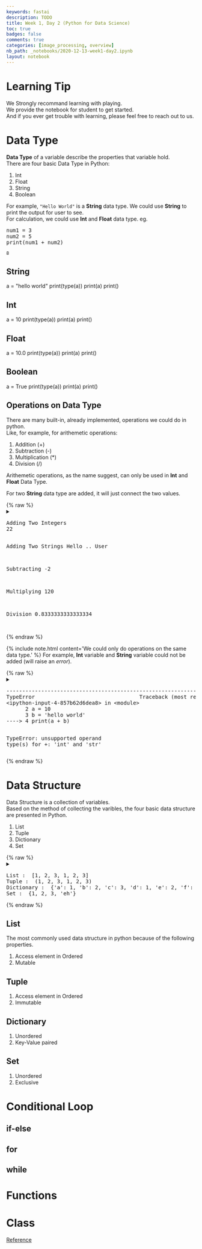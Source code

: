```yaml
---
keywords: fastai
description: TODO
title: Week 1, Day 2 (Python for Data Science)
toc: true
badges: false
comments: true
categories: [image_processing, overview]
nb_path: _notebooks/2020-12-13-week1-day2.ipynb
layout: notebook
---
```


<!--
#################################################
### THIS FILE WAS AUTOGENERATED! DO NOT EDIT! ###
#################################################
# file to edit: _notebooks/2020-12-13-week1-day2.ipynb
-->

<div class="container" id="notebook-container">
        
<div class="cell border-box-sizing text_cell rendered"><div class="inner_cell">
<div class="text_cell_render border-box-sizing rendered_html">
<h1 id="Learning-Tip">Learning Tip<a class="anchor-link" href="#Learning-Tip"> </a></h1><p>We Strongly recommand learning with playing.<br>
We provide the notebook for student to get started.<br>
And if you ever get trouble with learning, please feel free to reach out to us.</p>

</div>
</div>
</div>
<div class="cell border-box-sizing text_cell rendered"><div class="inner_cell">
<div class="text_cell_render border-box-sizing rendered_html">
<h1 id="Data-Type">Data Type<a class="anchor-link" href="#Data-Type"> </a></h1><p><strong>Data Type</strong> of a variable describe the properties that variable hold.<br>
There are four basic Data Type in Python:</p>
<ol>
<li>Int</li>
<li>Float</li>
<li>String</li>
<li>Boolean</li>
</ol>
<p>For example, <code>"Hello World"</code> is a <strong>String</strong> data type. We could use  <strong>String</strong> to print the output for user to see.<br>
For calculation, we could use <strong>Int</strong> and <strong>Float</strong> data type.
eg.</p>
<div class="highlight"><pre><span></span><span class="n">num1</span> <span class="o">=</span> <span class="mi">3</span>
<span class="n">num2</span> <span class="o">=</span> <span class="mi">5</span>
<span class="nb">print</span><span class="p">(</span><span class="n">num1</span> <span class="o">+</span> <span class="n">num2</span><span class="p">)</span>
</pre></div>

<pre><code>8</code></pre>

</div>
</div>
</div>
<div class="cell border-box-sizing text_cell rendered"><div class="inner_cell">
<div class="text_cell_render border-box-sizing rendered_html">
<h2 id="String">String<a class="anchor-link" href="#String"> </a></h2><p>a = "hello world"
print(type(a))
print(a)
print()</p>
<h2 id="Int">Int<a class="anchor-link" href="#Int"> </a></h2><p>a = 10
print(type(a))
print(a)
print()</p>
<h2 id="Float">Float<a class="anchor-link" href="#Float"> </a></h2><p>a = 10.0
print(type(a))
print(a)
print()</p>
<h2 id="Boolean">Boolean<a class="anchor-link" href="#Boolean"> </a></h2><p>a = True
print(type(a))
print(a)
print()</p>

</div>
</div>
</div>
<div class="cell border-box-sizing text_cell rendered"><div class="inner_cell">
<div class="text_cell_render border-box-sizing rendered_html">
<h2 id="Operations-on-Data-Type">Operations on Data Type<a class="anchor-link" href="#Operations-on-Data-Type"> </a></h2><p>There are many built-in, already implemented, operations we could do in python.<br>
Like, for example, for arithemetic operations:</p>
<ol>
<li>Addition (+)</li>
<li>Subtraction (-)</li>
<li>Multiplication (*)</li>
<li>Division (/)</li>
</ol>
<p>Arithemetic operations, as the name suggest, can only be used in <strong>Int</strong> and <strong>Float</strong> Data Type.</p>
<p>For two <strong>String</strong> data type are added, it will just connect the two values.</p>

</div>
</div>
</div>
    {% raw %}
    
<div class="cell border-box-sizing code_cell rendered">
<details class="description">
      <summary class="btn btn-sm" data-open="Hide Code" data-close="Show Code"></summary>
        <p><div class="input">

<div class="inner_cell">
    <div class="input_area">
<div class=" highlight hl-ipython3"><pre><span></span><span class="n">a</span> <span class="o">=</span> <span class="mi">10</span>
<span class="n">b</span> <span class="o">=</span> <span class="mi">12</span>
<span class="n">astring</span> <span class="o">=</span> <span class="s2">&quot;Hello .&quot;</span>
<span class="n">bstring</span> <span class="o">=</span> <span class="s2">&quot;. User&quot;</span>

<span class="c1"># Add</span>
<span class="nb">print</span><span class="p">(</span><span class="s1">&#39;Adding Two Integers&#39;</span><span class="p">)</span>
<span class="nb">print</span><span class="p">(</span><span class="n">a</span> <span class="o">+</span> <span class="n">b</span><span class="p">)</span>
<span class="nb">print</span><span class="p">()</span>
<span class="nb">print</span><span class="p">(</span><span class="s1">&#39;Adding Two Strings&#39;</span><span class="p">)</span>
<span class="nb">print</span><span class="p">(</span><span class="n">astring</span> <span class="o">+</span> <span class="n">bstring</span><span class="p">)</span>
<span class="nb">print</span><span class="p">()</span>

<span class="c1"># Subtract</span>
<span class="nb">print</span><span class="p">(</span><span class="s1">&#39;Subtracting&#39;</span><span class="p">)</span>
<span class="nb">print</span><span class="p">(</span><span class="n">a</span> <span class="o">-</span> <span class="n">b</span><span class="p">)</span>
<span class="nb">print</span><span class="p">()</span>

<span class="c1"># Multiply</span>
<span class="nb">print</span><span class="p">(</span><span class="s1">&#39;Multiplying&#39;</span><span class="p">)</span>
<span class="nb">print</span><span class="p">(</span><span class="n">a</span> <span class="o">*</span> <span class="n">b</span><span class="p">)</span>
<span class="nb">print</span><span class="p">()</span>

<span class="c1"># Division</span>
<span class="nb">print</span><span class="p">(</span><span class="s1">&#39;Division&#39;</span><span class="p">)</span>
<span class="nb">print</span><span class="p">(</span><span class="n">a</span> <span class="o">/</span> <span class="n">b</span><span class="p">)</span>
<span class="nb">print</span><span class="p">()</span>
</pre></div>

    </div>
</div>
</div>
</p>
    </details>
<div class="output_wrapper">
<div class="output">

<div class="output_area">

<div class="output_subarea output_stream output_stdout output_text">
<pre>Adding Two Integers
22

Adding Two Strings
Hello .. User

Subtracting
-2

Multiplying
120

Division
0.8333333333333334

</pre>
</div>
</div>

</div>
</div>

</div>
    {% endraw %}

<div class="cell border-box-sizing text_cell rendered"><div class="inner_cell">
<div class="text_cell_render border-box-sizing rendered_html">
<p>{% include note.html content='We could only do operations on the same data type.' %}
For example, <strong>Int</strong> variable and <strong>String</strong> variable could not be added (will raise an <em>error</em>).</p>

</div>
</div>
</div>
    {% raw %}
    
<div class="cell border-box-sizing code_cell rendered">
<details class="description">
      <summary class="btn btn-sm" data-open="Hide Code" data-close="Show Code"></summary>
        <p><div class="input">

<div class="inner_cell">
    <div class="input_area">
<div class=" highlight hl-ipython3"><pre><span></span><span class="n">a</span> <span class="o">=</span> <span class="mi">10</span>
<span class="n">b</span> <span class="o">=</span> <span class="s1">&#39;hello world&#39;</span>
<span class="nb">print</span><span class="p">(</span><span class="n">a</span> <span class="o">+</span> <span class="n">b</span><span class="p">)</span>
</pre></div>

    </div>
</div>
</div>
</p>
    </details>
<div class="output_wrapper">
<div class="output">

<div class="output_area">

<div class="output_subarea output_text output_error">
<pre>
<span class="ansi-red-fg">---------------------------------------------------------------------------</span>
<span class="ansi-red-fg">TypeError</span>                                 Traceback (most recent call last)
<span class="ansi-green-fg">&lt;ipython-input-4-857b62d6dea8&gt;</span> in <span class="ansi-cyan-fg">&lt;module&gt;</span>
<span class="ansi-green-intense-fg ansi-bold">      2</span> a <span class="ansi-blue-fg">=</span> <span class="ansi-cyan-fg">10</span>
<span class="ansi-green-intense-fg ansi-bold">      3</span> b <span class="ansi-blue-fg">=</span> <span class="ansi-blue-fg">&#39;hello world&#39;</span>
<span class="ansi-green-fg">----&gt; 4</span><span class="ansi-red-fg"> </span>print<span class="ansi-blue-fg">(</span>a <span class="ansi-blue-fg">+</span> b<span class="ansi-blue-fg">)</span>

<span class="ansi-red-fg">TypeError</span>: unsupported operand type(s) for +: &#39;int&#39; and &#39;str&#39;</pre>
</div>
</div>

</div>
</div>

</div>
    {% endraw %}

<div class="cell border-box-sizing text_cell rendered"><div class="inner_cell">
<div class="text_cell_render border-box-sizing rendered_html">
<h1 id="Data-Structure">Data Structure<a class="anchor-link" href="#Data-Structure"> </a></h1><p>Data Structure is a collection of variables.<br>
Based on the method of collecting the varibles, the four basic data structure are presented in Python.</p>
<ol>
<li>List</li>
<li>Tuple</li>
<li>Dictionary</li>
<li>Set</li>
</ol>

</div>
</div>
</div>
    {% raw %}
    
<div class="cell border-box-sizing code_cell rendered">
<details class="description">
      <summary class="btn btn-sm" data-open="Hide Code" data-close="Show Code"></summary>
        <p><div class="input">

<div class="inner_cell">
    <div class="input_area">
<div class=" highlight hl-ipython3"><pre><span></span><span class="c1"># Creat different Data Structure</span>

<span class="c1"># list</span>
<span class="n">list_var</span> <span class="o">=</span> <span class="p">[</span><span class="mi">1</span><span class="p">,</span> <span class="mi">2</span><span class="p">,</span> <span class="mi">3</span><span class="p">,</span> <span class="mi">1</span><span class="p">,</span> <span class="mi">2</span><span class="p">,</span> <span class="mi">3</span><span class="p">]</span>
<span class="c1"># tuple</span>
<span class="n">tuple_var</span> <span class="o">=</span> <span class="p">(</span><span class="mi">1</span><span class="p">,</span> <span class="mi">2</span><span class="p">,</span> <span class="mi">3</span><span class="p">,</span> <span class="mi">1</span><span class="p">,</span> <span class="mi">2</span><span class="p">,</span> <span class="mi">3</span><span class="p">)</span>
<span class="c1"># dictionary</span>
<span class="n">dict_var</span> <span class="o">=</span> <span class="p">{</span><span class="s1">&#39;a&#39;</span><span class="p">:</span><span class="mi">1</span><span class="p">,</span> <span class="s1">&#39;b&#39;</span><span class="p">:</span><span class="mi">2</span><span class="p">,</span> <span class="s1">&#39;c&#39;</span><span class="p">:</span><span class="mi">3</span><span class="p">,</span> <span class="s1">&#39;d&#39;</span><span class="p">:</span><span class="mi">1</span><span class="p">,</span> <span class="s1">&#39;e&#39;</span><span class="p">:</span><span class="mi">2</span><span class="p">,</span> <span class="s1">&#39;f&#39;</span><span class="p">:</span><span class="mi">3</span><span class="p">}</span>
<span class="c1"># set</span>
<span class="n">set_var</span> <span class="o">=</span> <span class="p">{</span><span class="mi">1</span><span class="p">,</span> <span class="mi">2</span><span class="p">,</span> <span class="mi">3</span><span class="p">,</span> <span class="mi">1</span><span class="p">,</span> <span class="mi">2</span><span class="p">,</span> <span class="mi">3</span><span class="p">}</span>


<span class="nb">print</span><span class="p">(</span><span class="s2">&quot;List : &quot;</span><span class="p">,</span> <span class="n">list_var</span><span class="p">)</span>
<span class="nb">print</span><span class="p">(</span><span class="s2">&quot;Tuple : &quot;</span><span class="p">,</span> <span class="n">tuple_var</span><span class="p">)</span>
<span class="nb">print</span><span class="p">(</span><span class="s2">&quot;Dictionary : &quot;</span><span class="p">,</span> <span class="n">dict_var</span><span class="p">)</span>
<span class="nb">print</span><span class="p">(</span><span class="s2">&quot;Set : &quot;</span><span class="p">,</span> <span class="n">set_var</span><span class="p">)</span>
</pre></div>

    </div>
</div>
</div>
</p>
    </details>
<div class="output_wrapper">
<div class="output">

<div class="output_area">

<div class="output_subarea output_stream output_stdout output_text">
<pre>List :  [1, 2, 3, 1, 2, 3]
Tuple :  (1, 2, 3, 1, 2, 3)
Dictionary :  {&#39;a&#39;: 1, &#39;b&#39;: 2, &#39;c&#39;: 3, &#39;d&#39;: 1, &#39;e&#39;: 2, &#39;f&#39;: 3}
Set :  {1, 2, 3, &#39;eh&#39;}
</pre>
</div>
</div>

</div>
</div>

</div>
    {% endraw %}

<div class="cell border-box-sizing text_cell rendered"><div class="inner_cell">
<div class="text_cell_render border-box-sizing rendered_html">
<h2 id="List">List<a class="anchor-link" href="#List"> </a></h2><p>The most commonly used data structure in python because of the following properties.<br></p>
<ol>
<li>Access element in Ordered</li>
<li>Mutable</li>
</ol>
<h2 id="Tuple">Tuple<a class="anchor-link" href="#Tuple"> </a></h2><ol>
<li>Access element in Ordered</li>
<li>Immutable</li>
</ol>
<h2 id="Dictionary">Dictionary<a class="anchor-link" href="#Dictionary"> </a></h2><ol>
<li>Unordered</li>
<li>Key-Value paired</li>
</ol>
<h2 id="Set">Set<a class="anchor-link" href="#Set"> </a></h2><ol>
<li>Unordered</li>
<li>Exclusive</li>
</ol>

</div>
</div>
</div>
<div class="cell border-box-sizing text_cell rendered"><div class="inner_cell">
<div class="text_cell_render border-box-sizing rendered_html">
<h1 id="Conditional-Loop">Conditional Loop<a class="anchor-link" href="#Conditional-Loop"> </a></h1>
</div>
</div>
</div>
<div class="cell border-box-sizing text_cell rendered"><div class="inner_cell">
<div class="text_cell_render border-box-sizing rendered_html">
<h2 id="if-else">if-else<a class="anchor-link" href="#if-else"> </a></h2><h2 id="for">for<a class="anchor-link" href="#for"> </a></h2><h2 id="while">while<a class="anchor-link" href="#while"> </a></h2>
</div>
</div>
</div>
<div class="cell border-box-sizing text_cell rendered"><div class="inner_cell">
<div class="text_cell_render border-box-sizing rendered_html">
<h1 id="Functions">Functions<a class="anchor-link" href="#Functions"> </a></h1>
</div>
</div>
</div>
<div class="cell border-box-sizing text_cell rendered"><div class="inner_cell">
<div class="text_cell_render border-box-sizing rendered_html">
<h1 id="Class">Class<a class="anchor-link" href="#Class"> </a></h1>
</div>
</div>
</div>
<div class="cell border-box-sizing text_cell rendered"><div class="inner_cell">
<div class="text_cell_render border-box-sizing rendered_html">
<p><a href="https://python.swaroopch.com/data_structures.html">Reference</a></p>

</div>
</div>
</div>
</div>
 

